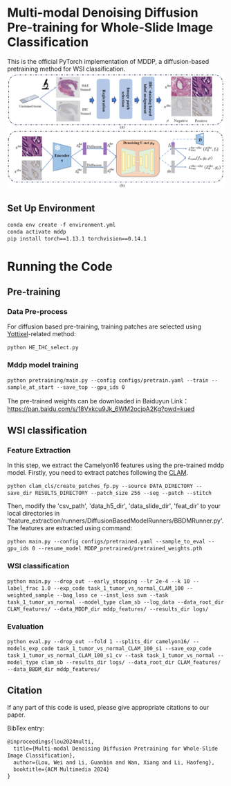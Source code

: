 # Multi-modal Denoising Diffusion Pre-training for Whole-Slide Image Classification
This is the official PyTorch implementation of MDDP, a diffusion-based pretraining method for WSI classification.
![](pictures/mddp.png)

## Set Up Environment
```
conda env create -f environment.yml
conda activate mddp
pip install torch==1.13.1 torchvision==0.14.1
```

# Running the Code

## Pre-training

### Data Pre-process
For diffusion based pre-training, training patches are selected using [Yottixel](https://github.com/KimiaLabMayo/yottixel)-related method:
```
python HE_IHC_select.py
```

### Mddp model training
```
python pretraining/main.py --config configs/pretrain.yaml --train --sample_at_start --save_top --gpu_ids 0
```
The pre-trained weights can be downloaded in Baiduyun Link：https://pan.baidu.com/s/18Vxkcu9Jk_6WM2ocjpA2Kg?pwd=kued
## WSI classification
### Feature Extraction
In this step, we extract the Camelyon16 features using the pre-trained mddp model. Firstly, you need to extract patches following the [CLAM](https://github.com/mahmoodlab/CLAM). 
```
python clam_cls/create_patches_fp.py --source DATA_DIRECTORY --save_dir RESULTS_DIRECTORY --patch_size 256 --seg --patch --stitch 
```
Then, modify the 'csv_path', 'data_h5_dir', 'data_slide_dir', 'feat_dir' to your local directories in 'feature_extraction/runners/DiffusionBasedModelRunners/BBDMRunner.py'. The features are extracted using command:
```
python main.py --config configs/pretrained.yaml --sample_to_eval --gpu_ids 0 --resume_model MDDP_pretrained/pretrained_weights.pth
```

### WSI classification
```
python main.py --drop_out --early_stopping --lr 2e-4 --k 10 --label_frac 1.0 --exp_code task_1_tumor_vs_normal_CLAM_100 --weighted_sample --bag_loss ce --inst_loss svm --task task_1_tumor_vs_normal --model_type clam_sb --log_data --data_root_dir CLAM_features/ --data_MDDP_dir mddp_features/ --results_dir logs/
```
### Evaluation
```
python eval.py --drop_out --fold 1 --splits_dir camelyon16/ --models_exp_code task_1_tumor_vs_normal_CLAM_100_s1 --save_exp_code task_1_tumor_vs_normal_CLAM_100_s1_cv --task task_1_tumor_vs_normal --model_type clam_sb --results_dir logs/ --data_root_dir CLAM_features/ --data_BBDM_dir mddp_features/
```

## Citation

If any part of this code is used, please give appropriate citations to our paper. <br />

BibTex entry: <br />
```
@inproceedings{lou2024multi,
  title={Multi-modal Denoising Diffusion Pretraining for Whole-Slide Image Classification},
  author={Lou, Wei and Li, Guanbin and Wan, Xiang and Li, Haofeng},
  booktitle={ACM Multimedia 2024}
}
```
